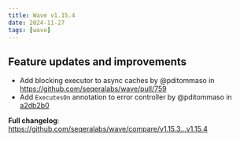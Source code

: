 ```yaml
---
title: Wave v1.15.4
date: 2024-11-27
tags: [wave]
---
```


## Feature updates and improvements

* Add blocking executor to async caches by @pditommaso in https://github.com/seqeralabs/wave/pull/759
* Add `ExecutesOn` annotation to error controller by @pditommaso in [a2db2b0](https://github.com/seqeralabs/wave/commit/a2db2b007effcaad4f5a38f3693f4b76b66e16ec)

**Full changelog**: https://github.com/seqeralabs/wave/compare/v1.15.3...v1.15.4

